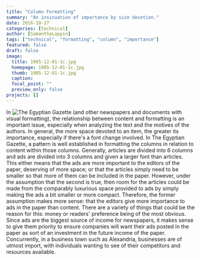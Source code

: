 ```yaml
---
title: "Column Formatting"
summary: "An insinuation of importance by size devotion."
date: 2016-10-27
categories: [technical]
author: [SamanthaLappin]
tags: ["technical", "formatting", "column", "importance"]
featured: false
draft: false
image:
  title: 1905-12-01-1c.jpg
  homepage: 1905-12-01-1c.jpg
  thumb: 1905-12-01-1c.jpg
  caption:
  focal_point: ""
  preview_only: false
projects: []
---
```

In ![The Egyptian Gazette](https://github.com/dig-eg-gaz/content) (and other newspapers and documents with visual formatting), the relationship between content and formatting is an important issue, especially when analyzing the text and the motives of the authors. In general, the more space devoted to an item, the greater its importance, especially if there's a font change involved. In The Egyptian Gazette, a pattern is well established in formatting the columns in relation to content within those columns. Generally, articles are divided into 6 columns and ads are divided into 3 columns and given a larger font than articles. This either means that the ads are more important to the editors of the paper, deserving of more space; or that the articles simply need to be smaller so that more of them can be included in the paper. However, under the assumption that the second is true, then room for the articles could be made from the comparably luxurious space provided to ads by simply making the ads a bit smaller or more compact. Therefore, the former assumption makes more sense: that the editors give more importance to ads in the paper than content. There are a variety of things that could be the reason for this: money or readers' preference being of the most obvious. Since ads are the biggest source of income for newspapers, it makes sense to give them priority to ensure companies will want their ads posted in the paper as sort of an investment in the future income of the paper. Concurrently, in a business town such as Alexandria, businesses are of utmost import, with individuals wanting to see of their competitors and resources available.
